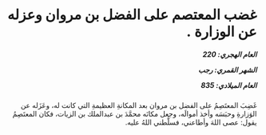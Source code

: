 <h1 dir="rtl">غضب المعتصم على الفضل بن مروان وعزله عن الوزارة .</h1>

<h5 dir="rtl">العام الهجري:  220

الشهر القمري: رجب

العام الميلادي: 835</h5>

<p dir="rtl">غَضِبَ المعتَصِمُ على الفضل بن مروان بعد المكانةِ العظيمةِ التي كانت له، وعَزَله عن الوَزارةِ وحبَسَه وأخذ أموالَه، وجعل مكانَه محمَّدَ بن عبدالملك بن الزيات، فكان المعتَصِمُ يقول: عصى اللهَ وأطاعني، فسلَّطني اللهُ عليه.</p></br>
